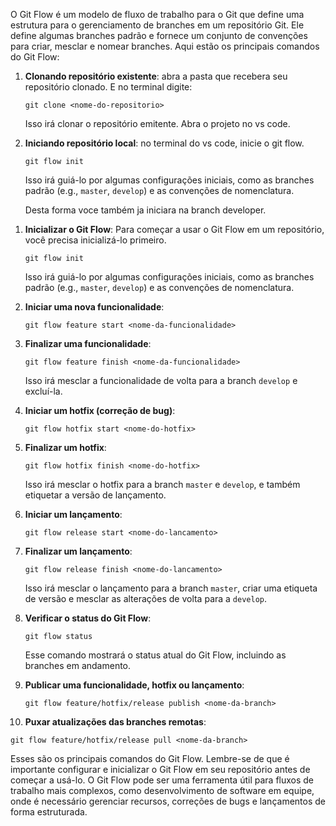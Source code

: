 O Git Flow é um modelo de fluxo de trabalho para o Git que define uma estrutura para o gerenciamento de branches em um repositório Git. Ele define algumas branches padrão e fornece um conjunto de convenções para criar, mesclar e nomear branches. Aqui estão os principais comandos do Git Flow:

<!-- trabalhando em um projeto existente -->
1. **Clonando repositório existente**: abra a pasta que recebera seu repositório clonado. E no terminal digite:

   ```shell
   git clone <nome-do-repositorio>
   ```

   Isso irá clonar o repositório emitente. Abra o projeto no vs code.

2. **Iniciando repositório local**: no terminal do vs code, inicie o git flow.

   ```shell
   git flow init
   ```

   Isso irá guiá-lo por algumas configurações iniciais, como as branches padrão (e.g., `master`, `develop`) e as convenções de nomenclatura.

   Desta forma voce também ja iniciara na branch developer.

<!-- Comandos principais -->
1. **Inicializar o Git Flow**: Para começar a usar o Git Flow em um repositório, você precisa inicializá-lo primeiro.

   ```shell
   git flow init
   ```

   Isso irá guiá-lo por algumas configurações iniciais, como as branches padrão (e.g., `master`, `develop`) e as convenções de nomenclatura.

2. **Iniciar uma nova funcionalidade**:

   ```shell
   git flow feature start <nome-da-funcionalidade>
   ```

3. **Finalizar uma funcionalidade**:

   ```shell
   git flow feature finish <nome-da-funcionalidade>
   ```

   Isso irá mesclar a funcionalidade de volta para a branch `develop` e excluí-la.

4. **Iniciar um hotfix (correção de bug)**:

   ```shell
   git flow hotfix start <nome-do-hotfix>
   ```

5. **Finalizar um hotfix**:

   ```shell
   git flow hotfix finish <nome-do-hotfix>
   ```

   Isso irá mesclar o hotfix para a branch `master` e `develop`, e também etiquetar a versão de lançamento.

6. **Iniciar um lançamento**:

   ```shell
   git flow release start <nome-do-lancamento>
   ```

7. **Finalizar um lançamento**:

   ```shell
   git flow release finish <nome-do-lancamento>
   ```

   Isso irá mesclar o lançamento para a branch `master`, criar uma etiqueta de versão e mesclar as alterações de volta para a `develop`.

8. **Verificar o status do Git Flow**:

   ```shell
   git flow status
   ```

   Esse comando mostrará o status atual do Git Flow, incluindo as branches em andamento.

9. **Publicar uma funcionalidade, hotfix ou lançamento**:

   ```shell
   git flow feature/hotfix/release publish <nome-da-branch>
   ```

10. **Puxar atualizações das branches remotas**:

   ```shell
   git flow feature/hotfix/release pull <nome-da-branch>
   ```

Esses são os principais comandos do Git Flow. Lembre-se de que é importante configurar e inicializar o Git Flow em seu repositório antes de começar a usá-lo. O Git Flow pode ser uma ferramenta útil para fluxos de trabalho mais complexos, como desenvolvimento de software em equipe, onde é necessário gerenciar recursos, correções de bugs e lançamentos de forma estruturada.